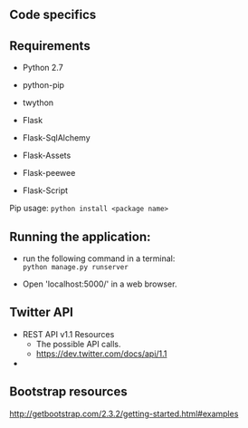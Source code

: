 Code specifics
-----

## Requirements
* Python 2.7
* python-pip

* twython
* Flask
* Flask-SqlAlchemy
* Flask-Assets
* Flask-peewee
* Flask-Script

Pip usage:
```python install <package name>```


## Running the application:
* run the following command in a terminal:  
```python manage.py runserver```

* Open 'localhost:5000/' in a web browser.

## Twitter API
* REST API v1.1 Resources 
	* The possible API calls. 
	* https://dev.twitter.com/docs/api/1.1
* 

## Bootstrap resources
http://getbootstrap.com/2.3.2/getting-started.html#examples
